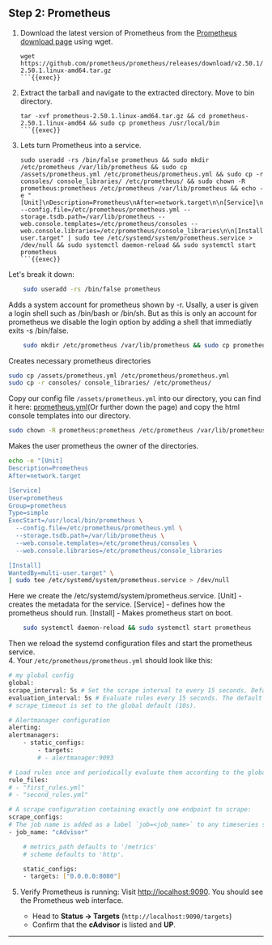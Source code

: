## Step 2: Prometheus

1. Download the latest version of Prometheus from the [Prometheus download page](https://prometheus.io/download/) using wget.
    ```
    wget https://github.com/prometheus/prometheus/releases/download/v2.50.1/prometheus-2.50.1.linux-amd64.tar.gz
    ```{{exec}}

2. Extract the tarball and navigate to the extracted directory. Move to bin directory.
    ```
    tar -xvf prometheus-2.50.1.linux-amd64.tar.gz && cd prometheus-2.50.1.linux-amd64 && sudo cp prometheus /usr/local/bin
    ```{{exec}}

3. Lets turn Prometheus into a service.
    ```
    sudo useradd -rs /bin/false prometheus && sudo mkdir /etc/prometheus /var/lib/prometheus && sudo cp /assets/prometheus.yml /etc/prometheus/prometheus.yml && sudo cp -r consoles/ console_libraries/ /etc/prometheus/ && sudo chown -R prometheus:prometheus /etc/prometheus /var/lib/prometheus && echo -e "[Unit]\nDescription=Prometheus\nAfter=network.target\n\n[Service]\nUser=prometheus\nGroup=prometheus\nType=simple\nExecStart=/usr/local/bin/prometheus --config.file=/etc/prometheus/prometheus.yml --storage.tsdb.path=/var/lib/prometheus --web.console.templates=/etc/prometheus/consoles --web.console.libraries=/etc/prometheus/console_libraries\n\n[Install]\nWantedBy=multi-user.target" | sudo tee /etc/systemd/system/prometheus.service > /dev/null && sudo systemctl daemon-reload && sudo systemctl start prometheus
    ```{{exec}}

Let's break it down:
```bash
    sudo useradd -rs /bin/false prometheus
```
Adds a system account for prometheus shown by -r. Usally, a user is given a login shell such as /bin/bash or /bin/sh. But as this is only an account for prometheus we disable the login option by adding a shell that immediatly exits -s /bin/false.
```bash
    sudo mkdir /etc/prometheus /var/lib/prometheus && sudo cp prometheus.yml /etc/prometheus/prometheus.yml
```
Creates necessary prometheus directories
```bash
sudo cp /assets/prometheus.yml /etc/prometheus/prometheus.yml
sudo cp -r consoles/ console_libraries/ /etc/prometheus/
``` 
Copy our config file `/assets/prometheus.yml` into our directory, you can find it here: [prometheus.yml](https://github.com/jsoderholm/killercoda/blob/main/tutorial/assets/prometheus.yml)(Or further down the page) and copy the html console templates into our directory. 
```bash
sudo chown -R prometheus:prometheus /etc/prometheus /var/lib/prometheus 
```
Makes the user prometheus the owner of the directories.
```bash
echo -e "[Unit]
Description=Prometheus
After=network.target

[Service]
User=prometheus
Group=prometheus
Type=simple
ExecStart=/usr/local/bin/prometheus \
  --config.file=/etc/prometheus/prometheus.yml \
  --storage.tsdb.path=/var/lib/prometheus \
  --web.console.templates=/etc/prometheus/consoles \
  --web.console.libraries=/etc/prometheus/console_libraries

[Install]
WantedBy=multi-user.target" \
| sudo tee /etc/systemd/system/prometheus.service > /dev/null
```
Here we create the /etc/systemd/system/prometheus.service. 
[Unit] - creates the metadata for the service. 
[Service] - defines how the prometheus should run. 
[Install] - Makes prometheus start on boot. 
```bash
    sudo systemctl daemon-reload && sudo systemctl start prometheus
```
Then we reload the systemd configuration files and start the prometheus service.  
4. Your `/etc/prometheus/prometheus.yml` should look like this:
```bash
# my global config
global:
scrape_interval: 5s # Set the scrape interval to every 15 seconds. Default is every 1 minute.
evaluation_interval: 5s # Evaluate rules every 15 seconds. The default is every 1 minute.
# scrape_timeout is set to the global default (10s).

# Alertmanager configuration
alerting:
alertmanagers:
    - static_configs:
        - targets:
        # - alertmanager:9093

# Load rules once and periodically evaluate them according to the global 'evaluation_interval'.
rule_files:
# - "first_rules.yml"
# - "second_rules.yml"

# A scrape configuration containing exactly one endpoint to scrape:
scrape_configs:
# The job name is added as a label `job=<job_name>` to any timeseries scraped from this config.
- job_name: "cAdvisor"

    # metrics_path defaults to '/metrics'
    # scheme defaults to 'http'.

    static_configs:
    - targets: ["0.0.0.0:8080"]

```
5. Verify Prometheus is running:
   Visit [http://localhost:9090]({{TRAFFIC_HOST1_9090}}).
   You should see the Prometheus web interface.

   - Head to **Status → Targets** (`http://localhost:9090/targets`)
   - Confirm that the **cAdvisor** is listed and **UP**.

---